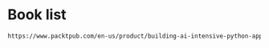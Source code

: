 # Book list

```markdown
https://www.packtpub.com/en-us/product/building-ai-intensive-python-applications-9781836207245


```